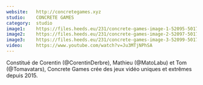 ```yaml
---
website:   http://concretegames.xyz
studio:    CONCRETE GAMES
category:  studio
image1:    https://files.heeds.eu/231/concrete-games-image-1-52095-5017-20180409-152540.png
image2:    https://files.heeds.eu/231/concrete-games-image-2-52097-5017-20180409-152540.jpg
image3:    https://files.heeds.eu/231/concrete-games-image-3-52099-5017-20180409-152541.jpg
video:     https://www.youtube.com/watch?v=Ju3MTjNPhSA
---
```


Constitué de Corentin (@CorentinDerbre), Mathieu (@MatoLabu) et Tom (@Tomavatars), Concrete Games crée des jeux vidéo uniques et extrêmes depuis 2015.
